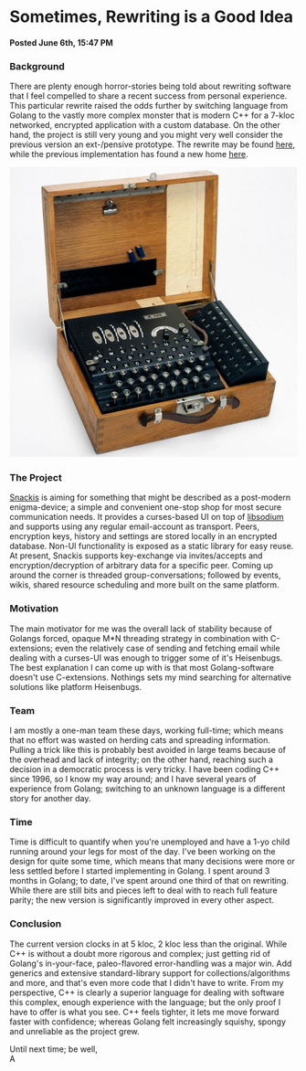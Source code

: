 # Sometimes, Rewriting is a Good Idea
#### Posted June 6th, 15:47 PM

### Background
There are plenty enough horror-stories being told about rewriting software that I feel compelled to share a recent success from personal experience. This particular rewrite raised the odds further by switching language from Golang to the vastly more complex monster that is modern C++ for a 7-kloc networked, encrypted application with a custom database. On the other hand, the project is still very young and you might very well consider the previous version an ext-/pensive prototype. The rewrite may be found [here](https://github.com/andreas-gone-wild/snackis), while the previous implementation has found a new home [here](https://github.com/andreas-gone-wild/snackis-golang).

![enigma](images/enigma.jpg?raw=true)

### The Project
[Snackis](https://github.com/andreas-gone-wild/snackis) is aiming for something that might be described as a post-modern enigma-device; a simple and convenient one-stop shop for most secure communication needs. It provides a curses-based UI on top of [libsodium](https://github.com/jedisct1/libsodium) and supports using any regular email-account as transport. Peers, encryption keys, history and settings are stored locally in an encrypted database. Non-UI functionality is exposed as a static library for easy reuse. At present, Snackis supports key-exchange via invites/accepts and encryption/decryption of arbitrary data for a specific peer. Coming up around the corner is threaded group-conversations; followed by events, wikis, shared resource scheduling and more built on the same platform.

### Motivation
The main motivator for me was the overall lack of stability because of Golangs forced, opaque M*N threading strategy in combination with C-extensions; even the relatively case of sending and fetching email while dealing with a curses-UI was enough to trigger some of it's Heisenbugs. The best explanation I can come up with is that most Golang-software doesn't use C-extensions. Nothings sets my mind searching for alternative solutions like platform Heisenbugs.

### Team
I am mostly a one-man team these days, working full-time; which means that no effort was wasted on herding cats and spreading information. Pulling a trick like this is probably best avoided in large teams because of the overhead and lack of integrity; on the other hand, reaching such a decision in a democratic process is very tricky. I have been coding C++ since 1996, so I know my way around; and I have several years of experience from Golang; switching to an unknown language is a different story for another day.

### Time
Time is difficult to quantify when you're unemployed and have a 1-yo child running around your legs for most of the day. I've been working on the design for quite some time, which means that many decisions were more or less settled before I started implementing in Golang. I spent around 3 months in Golang; to date, I've spent around one third of that on rewriting. While there are still bits and pieces left to deal with to reach full feature parity; the new version is significantly improved in every other aspect.

### Conclusion
The current version clocks in at 5 kloc, 2 kloc less than the original. While C++ is without a doubt more rigorous and complex; just getting rid of Golang's in-your-face, paleo-flavored error-handling was a major win. Add generics and extensive standard-library support for collections/algorithms and more, and that's even more code that I didn't have to write. From my perspective, C++ is clearly a superior language for dealing with software this complex, enough experience with the language; but the only proof I have to offer is what you see. C++ feels tighter, it lets me move forward faster with confidence; whereas Golang felt increasingly squishy, spongy and unreliable as the project grew.

Until next time; be well,<br/>
A